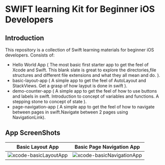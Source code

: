 # SWIFT learning Kit for Beginner iOS Developers

## Introduction
This repository is a collection of Swift learning materials for beginner iOS developers. 
Consists of:
- Hello World App ( The most basic first starter app to get the feel of Xcode and Swift. This blank slate is great to explore the directories,file structures and different file extensions and what they all mean and do.  ).
- basic-layout-app ( A simple app to get the feel of AutoLayout and StackViews. Get a grasp of how layput is done in swift ).
- demo-counter-app ( A simple app to get the feel of how to use buttons and labels in swift. Introduction to concept of variables and functions. A stepping stone to concept of state ).
- page-navigation-app ( A simple app to get the feel of how to navigate between pages in swift.Navigate between 2 pages using NavigationLink).


## App ScreenShots


|  Basic Layout App         | Basic Page Navigation App | 
|:-------------------------:|:-------------------------:|
|![xcode-basicLayoutApp](https://github.com/koirpraw/pk-swift-learningKit/assets/7278348/cb002456-7758-4872-bebb-2082bc346d60) | ![xcode-basicNavigationApp](https://github.com/koirpraw/pk-swift-learningKit/assets/7278348/4058a1fe-49d2-4c5e-8783-5e686fcb87a6) |
